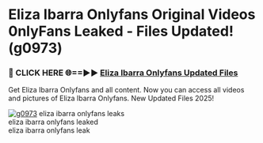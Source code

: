 # Eliza Ibarra Onlyfans Original Videos 0nlyFans Leaked - Files Updated! (g0973)

<h3>🔴 CLICK HERE 🌐==►► <a href="https://tinyurl.com/2jnfzry5" rel="nofollow">Eliza Ibarra Onlyfans Updated Files</a></h3>

Get Eliza Ibarra Onlyfans and all content. Now you can access all videos and pictures of Eliza Ibarra Onlyfans. New Updated Files 2025!

[![g0973](https://i.imgur.com/GyGTBgg.gif)](https://tinyurl.com/2jnfzry5)
eliza ibarra onlyfans leaks<br>
eliza ibarra onlyfans leaked<br>
eliza ibarra onlyfans leak